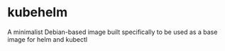 # kubehelm
A minimalist Debian-based image built specifically to be used as a base image for helm and kubectl
